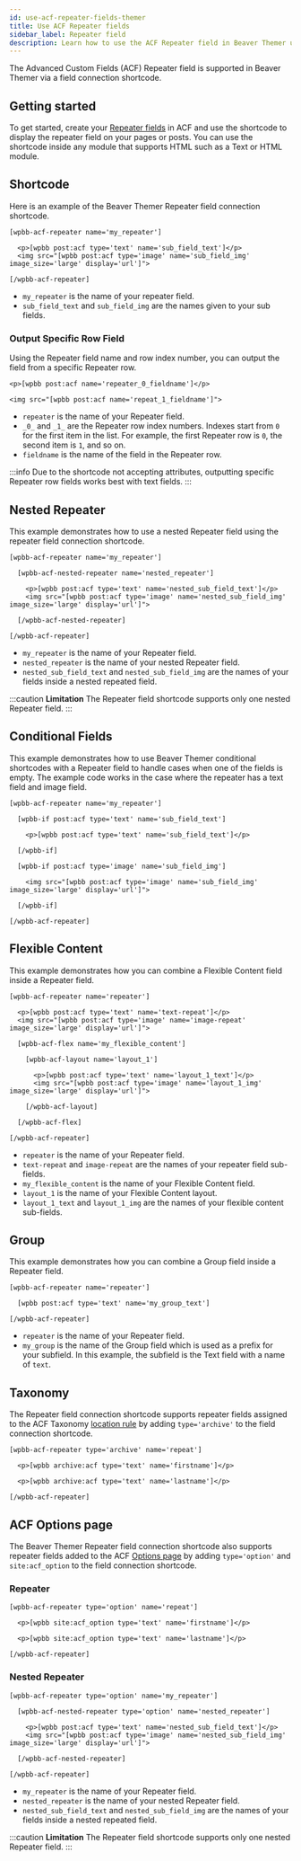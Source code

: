 ```yaml
---
id: use-acf-repeater-fields-themer
title: Use ACF Repeater fields
sidebar_label: Repeater field
description: Learn how to use the ACF Repeater field in Beaver Themer using a field connection shortcode.
---
```


The Advanced Custom Fields (ACF) Repeater field is supported in Beaver Themer via a field connection shortcode.

## Getting started

To get started, create your [Repeater fields](https://www.advancedcustomfields.com/resources/repeater/) in ACF and use the shortcode to display the repeater field on your pages or posts. You can use the shortcode inside any module that supports HTML such as a Text or HTML module.

## Shortcode

Here is an example of the Beaver Themer Repeater field connection shortcode.

```markup
[wpbb-acf-repeater name='my_repeater']

  <p>[wpbb post:acf type='text' name='sub_field_text']</p>
  <img src="[wpbb post:acf type='image' name='sub_field_img' image_size='large' display='url']">

[/wpbb-acf-repeater]
```

* `my_repeater` is the name of your repeater field.
* `sub_field_text` and `sub_field_img` are the names given to your sub fields.

### Output Specific Row Field

Using the Repeater field name and row index number, you can output the field from a specific Repeater row. 

```markup
<p>[wpbb post:acf name='repeater_0_fieldname']</p>

<img src="[wpbb post:acf name='repeat_1_fieldname']">
```

* `repeater` is the name of your Repeater field.
* `_0_` and `_1_` are the Repeater row index numbers. Indexes start from `0` for the first item in the list. For example, the first Repeater row is `0`, the second item is `1`, and so on.
* `fieldname` is the name of the field in the Repeater row.

:::info
Due to the shortcode not accepting attributes, outputting specific Repeater row fields works best with text fields.
:::

## Nested Repeater

This example demonstrates how to use a nested Repeater field using the repeater field connection shortcode.

```markup
[wpbb-acf-repeater name='my_repeater']

  [wpbb-acf-nested-repeater name='nested_repeater']

    <p>[wpbb post:acf type='text' name='nested_sub_field_text']</p>
    <img src="[wpbb post:acf type='image' name='nested_sub_field_img' image_size='large' display='url']">

  [/wpbb-acf-nested-repeater]

[/wpbb-acf-repeater]
```

* `my_repeater` is the name of your Repeater field.
* `nested_repeater` is the name of your nested Repeater field.
* `nested_sub_field_text` and `nested_sub_field_img` are the names of your fields inside a nested repeated field.

:::caution **Limitation**
The Repeater field shortcode supports only one nested Repeater field.
:::

## Conditional Fields

This example demonstrates how to use Beaver Themer conditional shortcodes with a Repeater field to handle cases when one of the fields is empty. The example code works in the case where the repeater has a text field and image field.

```markup
[wpbb-acf-repeater name='my_repeater']

  [wpbb-if post:acf type='text' name='sub_field_text']
  
    <p>[wpbb post:acf type='text' name='sub_field_text']</p>
  
  [/wpbb-if]
  
  [wpbb-if post:acf type='image' name='sub_field_img']
  
    <img src="[wpbb post:acf type='image' name='sub_field_img' image_size='large' display='url']">

  [/wpbb-if]

[/wpbb-acf-repeater]
```

## Flexible Content

This example demonstrates how you can combine a Flexible Content field inside a Repeater field.

```markup
[wpbb-acf-repeater name='repeater']

  <p>[wpbb post:acf type='text' name='text-repeat']</p>
  <img src="[wpbb post:acf type='image' name='image-repeat' image_size='large' display='url']">

  [wpbb-acf-flex name='my_flexible_content']
  
    [wpbb-acf-layout name='layout_1']
  
      <p>[wpbb post:acf type='text' name='layout_1_text']</p>
      <img src="[wpbb post:acf type='image' name='layout_1_img' image_size='large' display='url']">
  
    [/wpbb-acf-layout]
  
  [/wpbb-acf-flex]

[/wpbb-acf-repeater]
```

* `repeater` is the name of your Repeater field.
* `text-repeat` and `image-repeat` are the names of your repeater field sub-fields.
* `my_flexible_content` is the name of your Flexible Content field.
* `layout_1` is the name of your Flexible Content layout.
* `layout_1_text` and `layout_1_img` are the names of your flexible content sub-fields.

## Group 

This example demonstrates how you can combine a Group field inside a Repeater field.

```markup
[wpbb-acf-repeater name='repeater']
  
  [wpbb post:acf type='text' name='my_group_text']

[/wpbb-acf-repeater]
```

* `repeater` is the name of your Repeater field.
* `my_group` is the name of the Group field which is used as a prefix for your subfield. In this example, the subfield is the Text field with a name of `text`.

## Taxonomy

The Repeater field connection shortcode supports repeater fields assigned to the ACF Taxonomy [location rule](https://www.advancedcustomfields.com/resources/custom-location-rules/) by adding `type='archive'` to the field connection shortcode.

```markup
[wpbb-acf-repeater type='archive' name='repeat']

  <p>[wpbb archive:acf type='text' name='firstname']</p>
  
  <p>[wpbb archive:acf type='text' name='lastname']</p>

[/wpbb-acf-repeater]
```

## ACF Options page

The Beaver Themer Repeater field connection shortcode also supports repeater fields added to the ACF [Options page](../options-page.md) by adding `type='option'` and `site:acf_option` to the field connection shortcode.

### Repeater

```markup
[wpbb-acf-repeater type='option' name='repeat']
  
  <p>[wpbb site:acf_option type='text' name='firstname']</p>
  
  <p>[wpbb site:acf_option type='text' name='lastname']</p>
  
[/wpbb-acf-repeater]
```

### Nested Repeater

```markup
[wpbb-acf-repeater type='option' name='my_repeater']

  [wpbb-acf-nested-repeater type='option' name='nested_repeater']

    <p>[wpbb post:acf type='text' name='nested_sub_field_text']</p>
    <img src="[wpbb post:acf type='image' name='nested_sub_field_img' image_size='large' display='url']">

  [/wpbb-acf-nested-repeater]

[/wpbb-acf-repeater]
```

* `my_repeater` is the name of your Repeater field.
* `nested_repeater` is the name of your nested Repeater field.
* `nested_sub_field_text` and `nested_sub_field_img` are the names of your fields inside a nested repeated field.

:::caution **Limitation**
The Repeater field shortcode supports only one nested Repeater field.
:::

